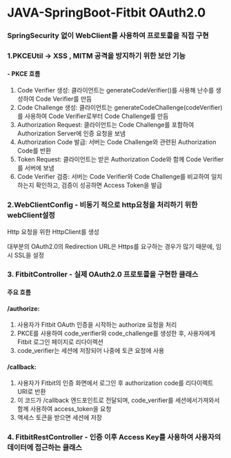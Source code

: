 # JAVA-SpringBoot-Fitbit OAuth2.0

### SpringSecurity 없이 WebClient를 사용하여 프로토콜을 직접 구현
 
### 1.PKCEUtil -> XSS , MITM 공격을 방지하기 위한 보안 기능

#### - PKCE 흐름

1. Code Verifier 생성: 클라이언트는 generateCodeVerifier()를 사용해 난수를 생성하여 Code Verifier를 만듬
2. Code Challenge 생성: 클라이언트는 generateCodeChallenge(codeVerifier)를 사용하여 Code Verifier로부터 Code Challenge를 만듬
3. Authorization Request: 클라이언트는 Code Challenge를 포함하여 Authorization Server에 인증 요청을 보냄
4. Authorization Code 발급: 서버는 Code Challenge와 관련된 Authorization Code를 반환
5. Token Request: 클라이언트는 받은 Authorization Code와 함께 Code Verifier를 서버에 보냄
6. Code Verifier 검증: 서버는 Code Verifier와 Code Challenge를 비교하여 일치하는지 확인하고, 검증이 성공하면 Access Token을 발급

### 2.WebClientConfig - 비동기 적으로 http요청을 처리하기 위한 webClient설정

Http 요청을 위한 HttpClient를 생성 

대부분의 OAuth2.0의 Redirection URL은 Https를 요구하는 경우가 많기 때문에, 임시 SSL을 설정 

### 3. FitbitController - 실제 OAuth2.0 프로토콜을 구현한 클래스

#### 주요 흐름

#### /authorize:

1. 사용자가 Fitbit OAuth 인증을 시작하는 authorize 요청을 처리
2. PKCE를 사용하여 code_verifier와 code_challenge를 생성한 후, 사용자에게 Fitbit 로그인 페이지로 리다이렉션
3. code_verifier는 세션에 저장되어 나중에 토큰 요청에 사용

#### /callback:

1. 사용자가 Fitbit의 인증 화면에서 로그인 후 authorization code를 리다이렉트 URI로 반환
2. 이 코드가 /callback 엔드포인트로 전달되며, code_verifier를 세션에서가져와서 함께 사용하여 access_token을 요청
3. 액세스 토큰을 받으면 세션에 저장

### 4. FitbitRestController - 인증 이후 Access Key를 사용하여 사용자의 데이터에 접근하는 클래스 
